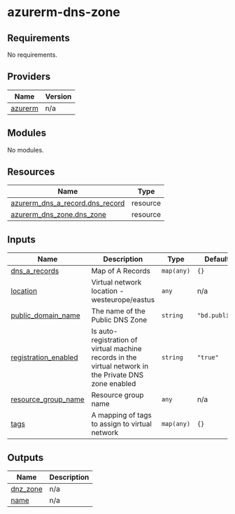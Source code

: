 # azurerm-dns-zone

<!-- BEGINNING OF PRE-COMMIT-TERRAFORM DOCS HOOK -->
## Requirements

No requirements.

## Providers

| Name | Version |
|------|---------|
| <a name="provider_azurerm"></a> [azurerm](#provider\_azurerm) | n/a |

## Modules

No modules.

## Resources

| Name | Type |
|------|------|
| [azurerm_dns_a_record.dns_record](https://registry.terraform.io/providers/hashicorp/azurerm/latest/docs/resources/dns_a_record) | resource |
| [azurerm_dns_zone.dns_zone](https://registry.terraform.io/providers/hashicorp/azurerm/latest/docs/resources/dns_zone) | resource |

## Inputs

| Name | Description | Type | Default | Required |
|------|-------------|------|---------|:--------:|
| <a name="input_dns_a_records"></a> [dns\_a\_records](#input\_dns\_a\_records) | Map of A Records | `map(any)` | `{}` | no |
| <a name="input_location"></a> [location](#input\_location) | Virtual network location -	westeurope/eastus | `any` | n/a | yes |
| <a name="input_public_domain_name"></a> [public\_domain\_name](#input\_public\_domain\_name) | The name of the Public DNS Zone | `string` | `"bd.public"` | no |
| <a name="input_registration_enabled"></a> [registration\_enabled](#input\_registration\_enabled) | Is auto-registration of virtual machine records in the virtual network in the Private DNS zone enabled | `string` | `"true"` | no |
| <a name="input_resource_group_name"></a> [resource\_group\_name](#input\_resource\_group\_name) | Resource group name | `any` | n/a | yes |
| <a name="input_tags"></a> [tags](#input\_tags) | A mapping of tags to assign to virtual network | `map(any)` | `{}` | no |

## Outputs

| Name | Description |
|------|-------------|
| <a name="output_dnz_zone"></a> [dnz\_zone](#output\_dnz\_zone) | n/a |
| <a name="output_name"></a> [name](#output\_name) | n/a |
<!-- END OF PRE-COMMIT-TERRAFORM DOCS HOOK -->
